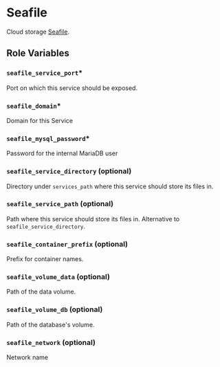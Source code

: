 # Seafile

Cloud storage [Seafile](https://www.seafile.com/en/home/).

## Role Variables

### `seafile_service_port`*
Port on which this service should be exposed.

### `seafile_domain`*
Domain for this Service

### `seafile_mysql_password`*
Password for the internal MariaDB user

### `seafile_service_directory` (optional)
Directory under `services_path` where this service should store its files in.

### `seafile_service_path` (optional)
Path where this service should store its files in. Alternative to `seafile_service_directory`.  

### `seafile_container_prefix` (optional)
Prefix for container names.

### `seafile_volume_data` (optional)
Path of the data volume.  

### `seafile_volume_db` (optional)
Path of the database's volume.  

### `seafile_network` (optional)
Network name